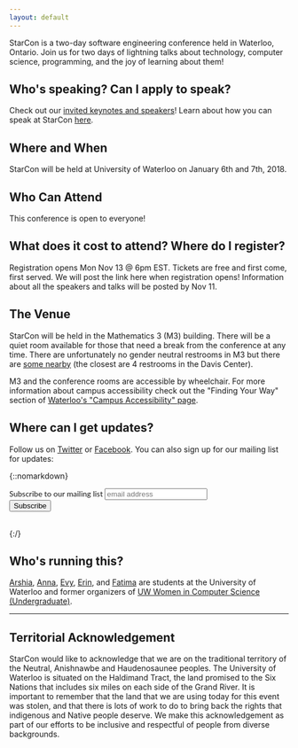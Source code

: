 ```yaml
---
layout: default
---
```


<div class="lead pretty-links">
StarCon is a two-day software engineering conference held in Waterloo, Ontario. Join us for two days of lightning talks about technology, computer science, programming, and the joy of learning about them!

## Who's speaking? Can I apply to speak?

Check out our [invited keynotes and speakers](speakers/#keynotes)! Learn about how you can speak at StarCon [here](/cfp/).

## Where and When

StarCon will be held at University of Waterloo on January 6th and 7th, 2018.

## Who Can Attend

This conference is open to everyone!

## What does it cost to attend? Where do I register?

Registration opens Mon Nov 13 @ 6pm EST. Tickets are free and first come, first served. We will post the link here when registration opens! Information about all the speakers and talks will be posted by Nov 11.

## The Venue

StarCon will be held in the Mathematics 3 (M3) building. There will be a quiet room available for those that need a break from the conference at any time. There are unfortunately no gender neutral restrooms in M3 but there are [some nearby](https://uwaterloo.ca/equity/equity-initiatives/inclusive-washrooms/inclusive-washroom-list) (the closest are 4 restrooms in the Davis Center).

M3 and the conference rooms are accessible by wheelchair. For more information about campus accessibility check out the "Finding Your Way" section of [Waterloo's "Campus Accessibility" page](https://uwaterloo.ca/human-resources/accessibility/campus-accessibility).

## Where can I get updates?

Follow us on [Twitter](https://twitter.com/starconuw) or [Facebook](https://www.facebook.com/starconuw/). You can also sign up for our mailing list for updates:

{::nomarkdown}
<!-- Begin MailChimp Signup Form -->
<link href="//cdn-images.mailchimp.com/embedcode/horizontal-slim-10_7.css" rel="stylesheet" type="text/css">
<style type="text/css">
	#mc_embed_signup{ clear:left; font:14px "Lato", serif; width:100%;}
	/* Add your own MailChimp form style overrides in your site stylesheet or in this style block.
	   We recommend moving this block and the preceding CSS link to the HEAD of your HTML file. */
</style>
<div id="mc_embed_signup">
<form action="//starcon.us16.list-manage.com/subscribe/post?u=5577d37b5a332e0df8c232920&amp;id=d6a129f1a2" method="post" id="mc-embedded-subscribe-form" name="mc-embedded-subscribe-form" class="validate" target="_blank" novalidate>
    <div id="mc_embed_signup_scroll">
	<label for="mce-EMAIL">Subscribe to our mailing list</label>
	<input type="email" value="" name="EMAIL" class="email" id="mce-EMAIL" placeholder="email address" required>
    <!-- real people should not fill this in and expect good things - do not remove this or risk form bot signups-->
    <div style="position: absolute; left: -5000px;" aria-hidden="true"><input type="text" name="b_5577d37b5a332e0df8c232920_d6a129f1a2" tabindex="-1" value=""></div>
    <div class="clear"><input type="submit" value="Subscribe" name="subscribe" id="mc-embedded-subscribe" class="button"></div>
    </div>
</form>
</div>
<br>
{:/}
<!--End mc_embed_signup-->

## Who's running this?

[Arshia](https://twitter.com/arshia__), [Anna](http://annalorimer.com/), [Evy](http://evykassirer.com), [Erin](https://www.linkedin.com/in/erin-edward/), and [Fatima](https://www.linkedin.com/in/fatima-taj-37363a109/) are students at the University of Waterloo and former organizers of [UW Women in Computer Science (Undergraduate)](http://wics.uwaterloo.ca).

---

## Territorial Acknowledgement ##

StarCon would like to acknowledge that we are on the traditional territory of
the Neutral, Anishnawbe and Haudenosaunee peoples. The University of Waterloo is
situated on the Haldimand Tract, the land promised to the Six Nations that
includes six miles on each side of the Grand River. It is important to remember
that the land that we are using today for this event was stolen, and that there
is lots of work to do to bring back the rights that indigenous and Native people
deserve. We make this acknowledgement as part of our efforts to be inclusive and
respectful of people from diverse backgrounds.

</div>
